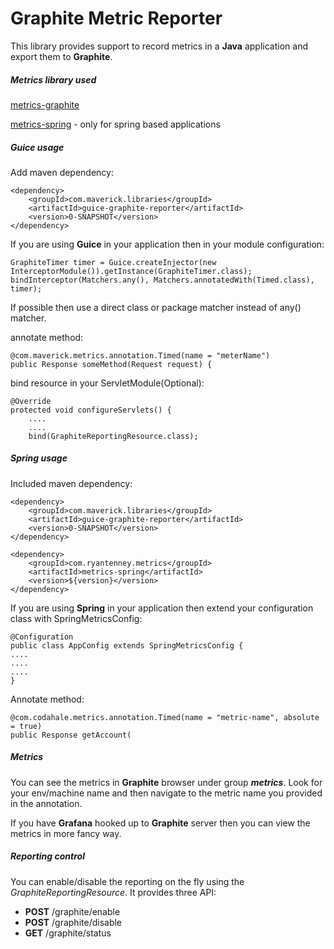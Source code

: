 # Graphite Metric Reporter

This library provides support to record metrics in a **Java** application and export them to **Graphite**.

##### Metrics library used

[metrics-graphite](https://github.com/dropwizard/metrics/tree/3.2-development/metrics-graphite)

[metrics-spring](https://github.com/ryantenney/metrics-spring) - only for spring based applications

##### Guice usage

Add maven dependency:

    <dependency>
        <groupId>com.maverick.libraries</groupId>
        <artifactId>guice-graphite-reporter</artifactId>
        <version>0-SNAPSHOT</version>
    </dependency>

If you are using **Guice** in your application then in your module configuration:

    GraphiteTimer timer = Guice.createInjector(new InterceptorModule()).getInstance(GraphiteTimer.class);
	bindInterceptor(Matchers.any(), Matchers.annotatedWith(Timed.class), timer);
If possible then use a direct class or package matcher instead of any() matcher.

annotate method:

    @com.maverick.metrics.annotation.Timed(name = "meterName")
    public Response someMethod(Request request) {
    
bind resource in your ServletModule(Optional):

    @Override
    protected void configureServlets() {
        ....
        ....
        bind(GraphiteReportingResource.class);

##### Spring usage

Included maven dependency:
    
    <dependency>
        <groupId>com.maverick.libraries</groupId>
        <artifactId>guice-graphite-reporter</artifactId>
        <version>0-SNAPSHOT</version>
    </dependency>
    
    <dependency>
        <groupId>com.ryantenney.metrics</groupId>
        <artifactId>metrics-spring</artifactId>
        <version>${version}</version>
    </dependency>

If you are using **Spring** in your application then extend your configuration class with SpringMetricsConfig:

    @Configuration
    public class AppConfig extends SpringMetricsConfig {
    ....
    ....
    ....
    }

Annotate method:

    @com.codahale.metrics.annotation.Timed(name = "metric-name", absolute = true)
    public Response getAccount(


##### Metrics
You can see the metrics in **Graphite** browser under group _**metrics**_. Look for your env/machine name and then navigate to the metric name you provided in 
the annotation.

If you have **Grafana** hooked up to **Graphite** server then you can view the metrics in more fancy way.

##### Reporting control
You can enable/disable the reporting on the fly using the _GraphiteReportingResource_. It provides three API:

- **POST** /graphite/enable
- **POST** /graphite/disable
- **GET**  /graphite/status
